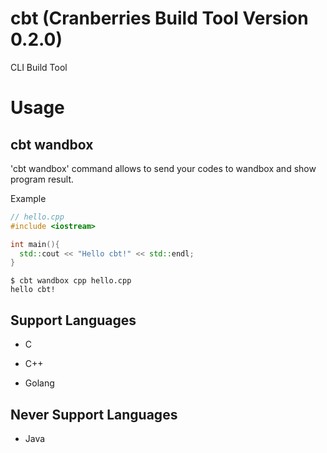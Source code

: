 # cbt (Cranberries Build Tool Version 0.2.0)

CLI Build Tool

# Usage

## cbt wandbox

'cbt wandbox' command allows to send your codes to wandbox and show program result.

Example

```cpp
// hello.cpp
#include <iostream>

int main(){
  std::cout << "Hello cbt!" << std::endl;
}
```

```
$ cbt wandbox cpp hello.cpp
hello cbt!
```

## Support Languages

- C

- C++

- Golang

## Never Support Languages

- Java
